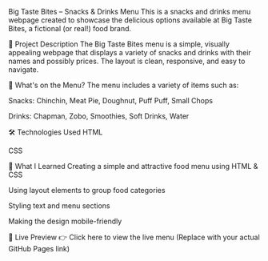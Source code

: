  Big Taste Bites – Snacks & Drinks Menu
This is a snacks and drinks menu webpage created to showcase the delicious options available at Big Taste Bites, a fictional (or real!) food brand.

🧾 Project Description
The Big Taste Bites menu is a simple, visually appealing webpage that displays a variety of snacks and drinks with their names and possibly prices. The layout is clean, responsive, and easy to navigate.

🧁 What's on the Menu?
The menu includes a variety of items such as:

Snacks: Chinchin, Meat Pie, Doughnut, Puff Puff, Small Chops

Drinks: Chapman, Zobo, Smoothies, Soft Drinks, Water

🛠️ Technologies Used
HTML

CSS

🎯 What I Learned
Creating a simple and attractive food menu using HTML & CSS

Using layout elements to group food categories

Styling text and menu sections

Making the design mobile-friendly

🚀 Live Preview
👉 Click here to view the live menu
(Replace with your actual GitHub Pages link)

